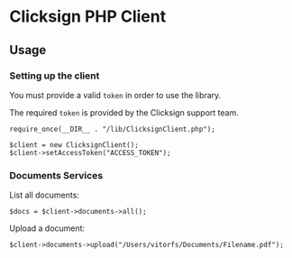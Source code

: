 # Clicksign PHP Client

## Usage

### Setting up the client

You must provide a valid `token` in order to use the library.

The required `token` is provided by the Clicksign support team.

```
require_once(__DIR__ . "/lib/ClicksignClient.php");

$client = new ClicksignClient();
$client->setAccessToken("ACCESS_TOKEN");
```

### Documents Services

List all documents:

```
$docs = $client->documents->all();
```

Upload a document:

```
$client->documents->upload("/Users/vitorfs/Documents/Filename.pdf");
```
